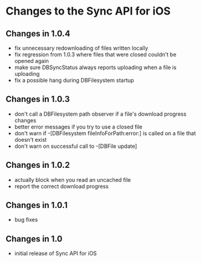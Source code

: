 Changes to the Sync API for iOS
===============================

Changes in 1.0.4
----------------
- fix unnecessary redownloading of files written locally
- fix regression from 1.0.3 where files that were closed couldn't be opened again
- make sure DBSyncStatus always reports uploading when a file is uploading
- fix a possible hang during DBFilesystem startup

Changes in 1.0.3
----------------
- don't call a DBFilesystem path observer if a file's download progress changes
- better error messages if you try to use a closed file
- don't warn if -[DBFilesystem fileInfoForPath:error:] is called on a file that doesn't exist
- don't warn on successful call to -[DBFile update]

Changes in 1.0.2
----------------
- actually block when you read an uncached file
- report the correct download progress

Changes in 1.0.1
----------------
- bug fixes

Changes in 1.0
--------------
- initial release of Sync API for iOS
